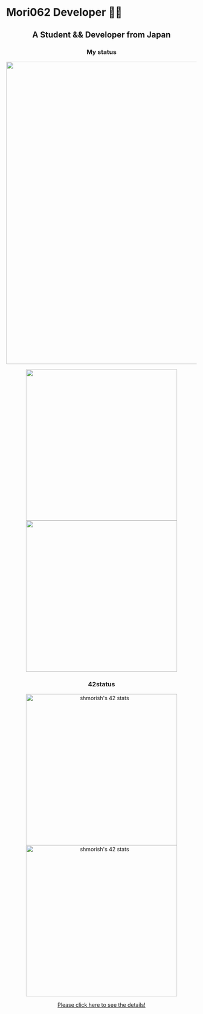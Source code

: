 <h1> Mori062 Developer 👨‍💻</h1>
<h2 align="center">A Student && Developer from Japan</h2>
<h3 align="center">My status</h3>
<p align="center">
  <img src="http://github-profile-summary-cards.vercel.app/api/cards/profile-details?username=Mori062&theme=nord_bright" width="800px" />
</p>
<div align="center">
  <img src="http://github-profile-summary-cards.vercel.app/api/cards/most-commit-language?username=Mori062&theme=nord_bright" width="400px" />
  <img src="http://github-profile-summary-cards.vercel.app/api/cards/productive-time?username=Mori062&theme=nord_bright&utcOffset=9" width="400px" />
</p>
<h3>42status</h3>
<p align="center">
	<a href="https://github.com/JaeSeoKim/badge42">
		<img src="https://badge42.vercel.app/api/v2/cliqpey3e001608lb2omur6rb/stats?cursusId=9&coalitionId=61" alt="shmorish's 42 stats" width="400px" />	
	</a>
	<a href="https://github.com/JaeSeoKim/badge42">
		<img src="https://badge42.vercel.app/api/v2/cliqpey3e001608lb2omur6rb/stats?cursusId=21&coalitionId=310" alt="shmorish's 42 stats" width="400px" />
	</a>	
</p>
<p align="center">
	<a href="https://github.com/Mori062/42">
		Please click here to see the details!
	</a>
</p>

